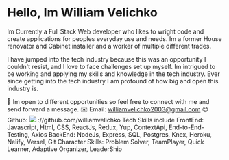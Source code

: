 <h1>Hello, Im William Velichko</h1>

Im Currently a Full Stack Web developer who likes to wright code and create applications for peoples everyday use and needs. Im a former House renovator and Cabinet installer and a worker of multiple different trades.

I have jumped into the tech industry because this was an opportunity I couldn't resist, and I love to face challenges set up myself. Im intrigued to be working and applying my skills and knowledge in the tech industry. Ever since getting into the tech industry I am profound of how big and open this industry is.

🤝 Im open to different opportunities so feel free to connect with me and send forward a message.
✉️ Email: williamvelichko2003@gmail.com
😊 Github:  <img src="https://img.shields.io/badge/github%20-%23121011.svg?&style=for-the-badge&logo=github&logoColor=white"  />
://github.com/williamvelichko
Tech Skills include
FrontEnd: Javascript, Html, CSS, ReactJs, Redux, Yup, ContextApi, End-to-End-Testing, Axios
BackEnd: NodeJs, Express, SQL, Postgres, Knex, Heroku, Nelify, Versel, Git
Character Skills: Problem Solver, TeamPlayer, Quick Learner, Adaptive Organizer, LeaderShip



